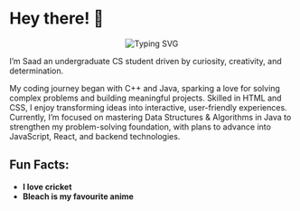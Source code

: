 # Hey there! 👋

<div align="center">
  <img src="https://readme-typing-svg.herokuapp.com?font=Fira+Code&size=22&duration=3000&pause=1000&color=36BCF7&center=true&vCenter=true&width=600&lines=Full-Stack+Web+Developer&repeat=false" alt="Typing SVG" />
</div>

I’m Saad an undergraduate CS student driven by curiosity, creativity, and determination.

My coding journey began with C++ and Java, sparking a love for solving complex problems and building meaningful projects. Skilled in HTML and CSS, I enjoy transforming ideas into interactive, user-friendly experiences. Currently, I’m focused on mastering Data Structures & Algorithms in Java to strengthen my problem-solving foundation, with plans to advance into JavaScript, React, and backend technologies.

## Fun Facts:
-  **I love cricket**
-  **Bleach is my favourite anime** 
